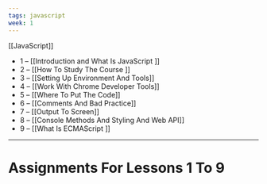 ```yaml
---
tags: javascript
week: 1
---
```

[[JavaScript]]

- 1 – [[Introduction and What Is JavaScript ]]
- 2 – [[How To Study The Course ]]
- 3 – [[Setting Up Environment And Tools]]
- 4 – [[Work With Chrome Developer Tools]]
- 5 – [[Where To Put The Code]]
- 6 – [[Comments And Bad Practice]]
- 7 – [[Output To Screen]]
- 8 – [[Console Methods And Styling And Web API]]
- 9 – [[What Is ECMAScript ]]


---
# Assignments For Lessons 1 To 9
